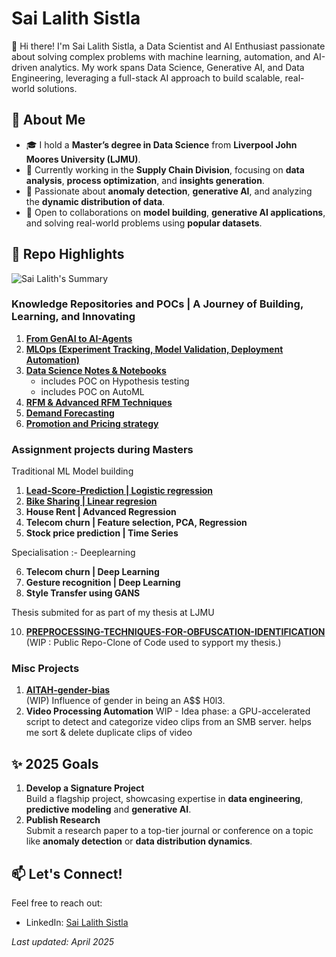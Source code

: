 # Sai Lalith Sistla  

👋 Hi there! I'm Sai Lalith Sistla, a Data Scientist and AI Enthusiast passionate about solving complex problems with machine learning, automation, and AI-driven analytics. My work spans Data Science, Generative AI, and Data Engineering, leveraging a full-stack AI approach to build scalable, real-world solutions.

## 🚀 About Me  
- 🎓 I hold a **Master’s degree in Data Science** from **Liverpool John Moores University (LJMU)**.  
- 🚀 Currently working in the **Supply Chain Division**, focusing on **data analysis**, **process optimization**, and **insights generation**.  
- 🧠 Passionate about **anomaly detection**, **generative AI**, and analyzing the **dynamic distribution of data**.  
- 🤝 Open to collaborations on **model building**, **generative AI applications**, and solving real-world problems using **popular datasets**.  


## 📂 Repo Highlights

![Sai Lalith's Summary](https://github-profile-summary-cards.vercel.app/api/cards/stats?username=Sai-Lalith-Sistla&theme=tokyonight)

### Knowledge Repositories and POCs | A Journey of Building, Learning, and Innovating
1. **[From GenAI to AI-Agents](https://github.com/Sai-Lalith-Sistla/AI-Agents-GenAI)**
2. **[MLOps (Experiment Tracking, Model Validation, Deployment Automation)](https://github.com/Sai-Lalith-Sistla/My-MLOps-expertise)**
3. **[Data Science Notes & Notebooks](https://github.com/Sai-Lalith-Sistla/Data-Science)**
   - includes POC on Hypothesis testing
   - includes POC on AutoML
4. **[RFM & Advanced RFM Techniques](https://github.com/Sai-Lalith-Sistla/Advanced-RFM)**
5. **[Demand Forecasting](https://github.com/Sai-Lalith-Sistla/Demand-Forecasting)**
6. **[Promotion and Pricing strategy](https://github.com/Sai-Lalith-Sistla/Promotion-and-Pricing-strategy)**



### Assignment projects during Masters
Traditional ML Model building
1. **[Lead-Score-Prediction | Logistic regression ](https://github.com/Sai-Lalith-Sistla/Lead-Score-Prediction)**
2. **[Bike Sharing | Linear regresion](https://github.com/Sai-Lalith-Sistla/Bike-Demand-Prediction)**
3. **House Rent | Advanced Regression**
4. **Telecom churn | Feature selection, PCA, Regression**
5. **Stock price prediction | Time Series**

Specialisation :- Deeplearning

6. **Telecom churn | Deep Learning**
7. **Gesture recognition | Deep Learning**
8. **Style Transfer using GANS**

Thesis submited for as part of my thesis at LJMU

10. **[PREPROCESSING-TECHNIQUES-FOR-OBFUSCATION-IDENTIFICATION](https://github.com/Sai-Lalith-Sistla/PREPROCESSING-TECHNIQUES-FOR-OBFUSCATION-IDENTIFICATION)**  (WIP : Public Repo-Clone of Code used to sypport my thesis.)

### Misc Projects  
1. **[AITAH-gender-bias](https://github.com/Sai-Lalith-Sistla/AITAH-gender-bias)**  
   (WIP) Influence of gender in being an A$$ H0l3.
2. **Video Processing Automation**
   WIP - Idea phase: a GPU-accelerated script to detect and categorize video clips from an SMB server. helps me sort & delete duplicate clips of video




## ✨ 2025 Goals  
1. **Develop a Signature Project**  
   Build a flagship project, showcasing expertise in **data engineering**, **predictive modeling** and **generative AI**.  
2. **Publish Research**  
   Submit a research paper to a top-tier journal or conference on a topic like **anomaly detection** or **data distribution dynamics**.  

## 📫 Let's Connect!  
Feel free to reach out:  
- LinkedIn: [Sai Lalith Sistla](https://www.linkedin.com/in/sailalithsistla)  





*Last updated: April 2025*
